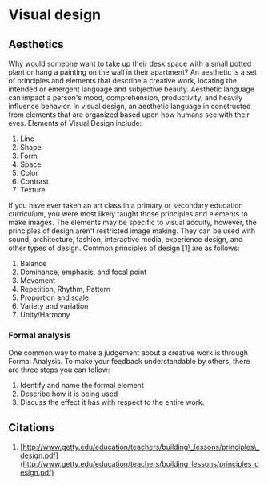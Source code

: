 # Visual design

## Aesthetics

Why would someone want to take up their desk space with a small potted plant or hang a painting on the wall in their apartment? An aesthetic is a set of principles and elements that describe a creative work, locating the intended or emergent language and subjective beauty. Aesthetic language can impact a person's mood, comprehension, productivity, and heavily influence behavior. In visual design, an aesthetic language in constructed from elements that are organized based upon how humans see with their eyes. Elements of Visual Design include:

1. Line
2. Shape
3. Form
4. Space
5. Color
6. Contrast
7. Texture

If you have ever taken an art class in a primary or secondary education curriculum, you were most likely taught those principles and elements to make images. The elements may be specific to visual accuity, however, the principles of design aren't restricted image making. They can be used with sound, architecture, fashion, interactive media, experience design, and other types of design. Common principles of design \[1\] are as follows:

1. Balance
2. Dominance, emphasis, and focal point
3. Movement
4. Repetition, Rhythm, Pattern
5. Proportion and scale
6. Variety and variation
7. Unity/Harmony

### Formal analysis

One common way to make a judgement about a creative work is through Formal Analysis. To make your feedback understandable by others, there are three steps you can follow:

1. Identify and name the formal element
2. Describe how it is being used
3. Discuss the effect it has with respect to the entire work.

## Citations

1. [http://www.getty.edu/education/teachers/building\_lessons/principles\_design.pdf](http://www.getty.edu/education/teachers/building_lessons/principles_design.pdf)

## 



